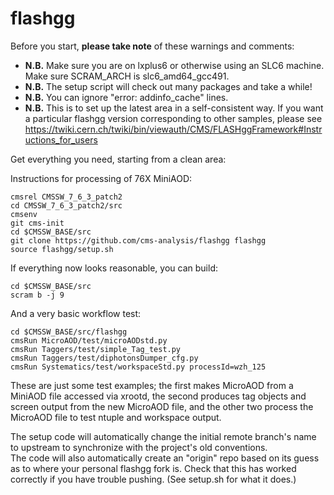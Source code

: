 flashgg
=======

Before you start, **please take note** of these warnings and comments:
* **N.B.** Make sure you are on lxplus6 or otherwise using an SLC6 machine. Make sure SCRAM_ARCH is slc6_amd64_gcc491.
* **N.B.** The setup script will check out many packages and take a while!
* **N.B.** You can ignore "error: addinfo_cache" lines. 
* **N.B.** This is to set up the latest area in a self-consistent way. If you want a particular flashgg version corresponding to other samples, please see https://twiki.cern.ch/twiki/bin/viewauth/CMS/FLASHggFramework#Instructions_for_users

Get everything you need, starting from a clean area:

Instructions for processing of 76X MiniAOD:
 ```
 cmsrel CMSSW_7_6_3_patch2
 cd CMSSW_7_6_3_patch2/src
 cmsenv
 git cms-init
 cd $CMSSW_BASE/src 
 git clone https://github.com/cms-analysis/flashgg flashgg
 source flashgg/setup.sh
 ```
If everything now looks reasonable, you can build:
 ```
 cd $CMSSW_BASE/src
 scram b -j 9
 ```
And a very basic workflow test:
 ```
 cd $CMSSW_BASE/src/flashgg
 cmsRun MicroAOD/test/microAODstd.py
 cmsRun Taggers/test/simple_Tag_test.py
 cmsRun Taggers/test/diphotonsDumper_cfg.py
 cmsRun Systematics/test/workspaceStd.py processId=wzh_125
 ```

These are just some test examples; the first makes MicroAOD from a MiniAOD file accessed via xrootd, 
the second produces tag objects and screen output from the new MicroAOD file,
and the other two process the MicroAOD file to test ntuple and workspace output.

The setup code will automatically change the initial remote branch's name to upstream to synchronize with the project's old conventions.  
The code will also automatically create an "origin" repo based on its guess as to where your personal flashgg fork is.
Check that this has worked correctly if you have trouble pushing.  (See setup.sh for what it does.)

